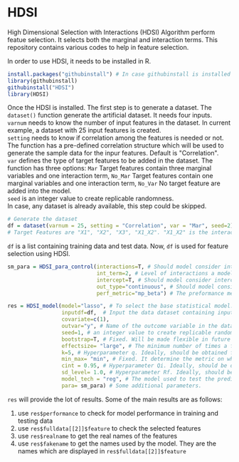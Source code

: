 # HDSI
High Dimensional Selection with Interactions (HDSI) Algorithm perform featue selection. It selects both the marginal and interaction terms. This repository contains various codes to help in feature selection.

In order to use HDSI, it needs to be installed in R. 
```R
install.packages("githubinstall") # In case githubinstall is installed
library(githubinstall)
githubinstall("HDSI")
library(HDSI)
```
Once the HDSI is installed. The first step is to generate a dataset. The `dataset()` function generate the artificial dataset. It needs four inputs.<br />
`varnum` needs to know the number of input features in the dataset. In current example, a dataset with 25 input features is created.<br /> `setting` needs to know if correlation among the features is needed or not. The function has a pre-defined correlation structure which will be used to generate the sample data for the inpur features. Default is "Correlation".<br />`var` defines the type of target features to be added in the dataset. The function has three options: `Mar` Target features contain three marginal variables and one interaction term, `No_Mar` Target features contain one marginal variables and one interaction term, `No_Var` No target feature are added into the model.<br />
`seed` is an integer value to create replicable randomness.<br />In case, any dataset is already available, this step could be skipped.
```R
# Generate the dataset
df = dataset(varnum = 25, setting = "Correlation", var = "Mar", seed=2)
# Target Features are "X1", "X2", "X3", "X1_X2". "X1_X2" is the interaction term.
```
`df` is a list containing training data and test data. Now, `df` is used for feature selection using HDSI.
```R
sm_para = HDSI_para_control(interactions=T, # Should model consider interaction terms. Currently, it is fixed to TRUE. Plan is to make it flexible in future updates.
                            int_term=2, # Level of interactions a model should consider. Currently, it is fixed to 2. Plan is to make it flexible in future updates.
                            intercept=T, # Should model consider intercept term during statistical model preparation. Currently, it is fixed to TRUE. Plan is to make it flexible in future updates.
                            out_type="continuous", # Should model consider "continuous" outcome or "survival" outcome. Currently, it is fixed to "continuous". Plan is to make it flexible in future updates.
                            perf_metric="mp_beta") # The preformance metric of a statistical model. Currently, it is fixed at "mp_beta" to consider both the model and feature performance. Plan is to incoporate only model performance ("mp") option and only feature performance ("beta") option. 

res = HDSI_model(model="lasso", # To select the base statistical model. Options are c("lasso", "alasso", "reg") 
                 inputdf=df,  # Input the data dataset containing input features and outcome variable. 
                 covariate=c(1), 
                 outvar="y", # Name of the outcome variable in the dataset. Currently, outcome variable name must be "y". Plan is to make it flexible in future updates.
                 seed=1, # an integer value to create replicable randomness.
                 bootstrap=T, # Fixed. Will be made flexible in future iteration
                 effectsize= "large", # The minimum number of times a feature should be sampled. "large" means 13, "medium" means 32 and "small" means 200.
                 k=5, # Hyperparameter q. Ideally, should be obtained from optimisation.
                 min_max= "min", # Fixed. It determine the metric on which model performance cut-off value is applied.
                 cint = 0.95, # Hyperparameter Qi. Ideally, should be obtained from optimisation.
                 sd_level= 1.0, # Hyperparameter Rf. Ideally, should be obtained from optimisation.
                 model_tech = "reg", # The model used to test the predictive performance of the selected features. "reg" is for linear regression and "ridge" penalised L2- regularisation. 
                 para= sm_para) # Some additional parameters.
```
`res` will provide the lot of results. Some of the main results are as follows:
1) use `res$performance` to check for model performance in training and testing data
2) use `res$fulldata[[2]]$feature` to check the selected features
3) use `res$realname` to get the real names of the features
4) use `res$fakename` to get the names used by the model. They are the names which are displayed in `res$fulldata[[2]]$feature`
